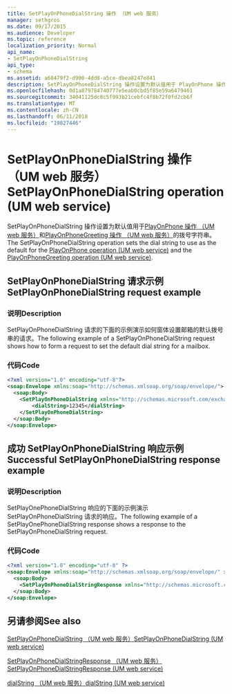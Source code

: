 ```yaml
---
title: SetPlayOnPhoneDialString 操作 （UM web 服务）
manager: sethgros
ms.date: 09/17/2015
ms.audience: Developer
ms.topic: reference
localization_priority: Normal
api_name:
- SetPlayOnPhoneDialString
api_type:
- schema
ms.assetid: a68479f2-d900-4dd8-a5ce-dbea8247e841
description: SetPlayOnPhoneDialString 操作设置为默认值用于 PlayOnPhone 操作 （UM web 服务） 和 PlayOnPhoneGreeting 操作 （UM web 服务） 的拨号字符串。
ms.openlocfilehash: 0d1a879784740777e5eab0cbd5f85e59a6479461
ms.sourcegitcommit: 34041125dc8c5f993b21cebfc4f8b72f0fd2cb6f
ms.translationtype: MT
ms.contentlocale: zh-CN
ms.lasthandoff: 06/11/2018
ms.locfileid: "19827446"
---
```

# <a name="setplayonphonedialstring-operation-um-web-service"></a><span data-ttu-id="a2287-103">SetPlayOnPhoneDialString 操作 （UM web 服务）</span><span class="sxs-lookup"><span data-stu-id="a2287-103">SetPlayOnPhoneDialString operation (UM web service)</span></span>

<span data-ttu-id="a2287-104">SetPlayOnPhoneDialString 操作设置为默认值用于[PlayOnPhone 操作 （UM web 服务）](playonphone-operation-um-web-service.md)和[PlayOnPhoneGreeting 操作 （UM web 服务）](playonphonegreeting-operation-um-web-service.md)的拨号字符串。</span><span class="sxs-lookup"><span data-stu-id="a2287-104">The SetPlayOnPhoneDialString operation sets the dial string to use as the default for the [PlayOnPhone operation (UM web service)](playonphone-operation-um-web-service.md) and the [PlayOnPhoneGreeting operation (UM web service)](playonphonegreeting-operation-um-web-service.md).</span></span>
  
## <a name="setplayonphonedialstring-request-example"></a><span data-ttu-id="a2287-105">SetPlayOnPhoneDialString 请求示例</span><span class="sxs-lookup"><span data-stu-id="a2287-105">SetPlayOnPhoneDialString request example</span></span>

### <a name="description"></a><span data-ttu-id="a2287-106">说明</span><span class="sxs-lookup"><span data-stu-id="a2287-106">Description</span></span>

<span data-ttu-id="a2287-107">SetPlayOnPhoneDialString 请求的下面的示例演示如何窗体设置邮箱的默认拨号串的请求。</span><span class="sxs-lookup"><span data-stu-id="a2287-107">The following example of a SetPlayOnPhoneDialString request shows how to form a request to set the default dial string for a mailbox.</span></span>
  
### <a name="code"></a><span data-ttu-id="a2287-108">代码</span><span class="sxs-lookup"><span data-stu-id="a2287-108">Code</span></span>

```XML
<?xml version="1.0" encoding="utf-8"?>
<soap:Envelope xmlns:soap="http://schemas.xmlsoap.org/soap/envelope/">
  <soap:Body>
    <SetPlayOnPhoneDialString xmlns="http://schemas.microsoft.com/exchange/services/2006/messages">
        <dialString>12345</dialString>
    </SetPlayOnPhoneDialString>
  </soap:Body>
</soap:Envelope>
```

## <a name="successful-setplayonphonedialstring-response-example"></a><span data-ttu-id="a2287-109">成功 SetPlayOnPhoneDialString 响应示例</span><span class="sxs-lookup"><span data-stu-id="a2287-109">Successful SetPlayOnPhoneDialString response example</span></span>

### <a name="description"></a><span data-ttu-id="a2287-110">说明</span><span class="sxs-lookup"><span data-stu-id="a2287-110">Description</span></span>

<span data-ttu-id="a2287-111">SetPlayOnePhoneDialString 响应的下面的示例演示 SetPlayOnPhoneDialString 请求的响应。</span><span class="sxs-lookup"><span data-stu-id="a2287-111">The following example of a SetPlayOnePhoneDialString response shows a response to the SetPlayOnPhoneDialString request.</span></span>
  
### <a name="code"></a><span data-ttu-id="a2287-112">代码</span><span class="sxs-lookup"><span data-stu-id="a2287-112">Code</span></span>

```XML
<?xml version="1.0" encoding="utf-8" ?> 
<soap:Envelope xmlns:soap="http://schemas.xmlsoap.org/soap/envelope/" xmlns:xsi="http://www.w3.org/2001/XMLSchema-instance" xmlns:xsd="http://www.w3.org/2001/XMLSchema">
  <soap:Body>
    <SetPlayOnPhoneDialStringResponse xmlns="http://schemas.microsoft.com/exchange/services/2006/messages" /> 
  </soap:Body>
</soap:Envelope>
```

## <a name="see-also"></a><span data-ttu-id="a2287-113">另请参阅</span><span class="sxs-lookup"><span data-stu-id="a2287-113">See also</span></span>



[<span data-ttu-id="a2287-114">SetPlayOnPhoneDialString （UM web 服务）</span><span class="sxs-lookup"><span data-stu-id="a2287-114">SetPlayOnPhoneDialString (UM web service)</span></span>](setplayonphonedialstring-um-web-service.md)
  
[<span data-ttu-id="a2287-115">SetPlayOnPhoneDialStringResponse （UM web 服务）</span><span class="sxs-lookup"><span data-stu-id="a2287-115">SetPlayOnPhoneDialStringResponse (UM web service)</span></span>](setplayonphonedialstringresponse-um-web-service.md)
  
[<span data-ttu-id="a2287-116">dialString （UM web 服务）</span><span class="sxs-lookup"><span data-stu-id="a2287-116">dialString (UM web service)</span></span>](dialstring-um-web-service.md)

